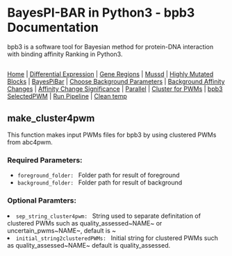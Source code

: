 # BayesPI-BAR in Python3 - bpb3 Documentation

bpb3 is a software tool for Bayesian method for protein-DNA interaction with binding affinity Ranking in Python3.

##
[Home](index.md) | [Differential Expression](differential_expression.md) | [Gene Regions](gene_regions.md) | [Mussd](mussd.md) | [Highly Mutated Blocks](highly_mutated_blocks.md) | [BayesPiBar](bayespi_bar.md) | [Choose Background Parameters](choose_background_parameters.md) | [Background Affinity Changes](background_affinity_changes.md) | [Affinity Change Significance](affinity_change_significance_test.md) | [Parallel](parallel.md) | [Cluster for PWMs](make_cluster4pwm.md) | [bpb3 SelectedPWM](bpb3selectedPWM.md) | [Run Pipeline](run_pipeline.md) | [Clean temp](clean_tmp.md) 
##


## make_cluster4pwm
<p>This function makes input PWMs files for bpb3 by using clustered PWMs from abc4pwm.</p>

### Required Parameters:
<ul>
  <li><code>foreground_folder: </code> Folder path for result of foreground</li>
<li><code>background_folder: </code> Folder path for result of background</li>
</ul>

### Optional Paramters:
</ul>
<li><code>sep_string_cluster4pwm: </code> String used to separate definitation of clustered PWMs such as quality_assessed~NAME~ or uncertain_pwms~NAME~, default is ~ </li>
<li><code>initial_string2clusteredPWMs: </code> Initial string for clustered PWMs such as quality_assessed~NAME~ default is quality_assessed.</li>
</ul>

